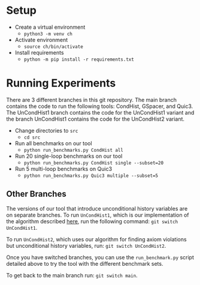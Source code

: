 # Setup
- Create a virtual environment
  - `python3 -m venv ch`
- Activate environment
  - `source ch/bin/activate`
- Install requirements
  - `python -m pip install -r requirements.txt`

# Running Experiments
There are 3 different branches in this git repository. The main branch
contains the code to run the following tools: CondHist, GSpacer, and
Quic3. The UnCondHist1 branch contains the code for the UnCondHist1
variant and the branch UnCondHist1 contains the code for the
UnCondHist2 variant.

- Change directories to `src`
  - `cd src`
- Run all benchmarks on our tool
  - `python run_benchmarks.py CondHist all`
- Run 20 single-loop benchmarks on our tool
  - `python run_benchmarks.py CondHist single --subset=20`
- Run 5 multi-loop benchmarks on Quic3
  - `python run_benchmarks.py Quic3 multiple --subset=5`

## Other Branches

The versions of our tool that introduce unconditional history
variables are on separate branches. To run `UnCondHist1`, which is our
implementation of the algorithm described
[here](https://cs.stanford.edu/~padon/arrays-prophecy-tacas2021.pdf),
run the following command: `git switch UnCondHist1`.

To run `UnCondHist2`, which uses our algorithm for finding axiom
violations but unconditional history variables, run: `git switch
UnCondHist2`.

Once you have switched branches, you can use the `run_benchmark.py`
script detailed above to try the tool with the different benchmark
sets.

To get back to the main branch run: `git switch main`.
